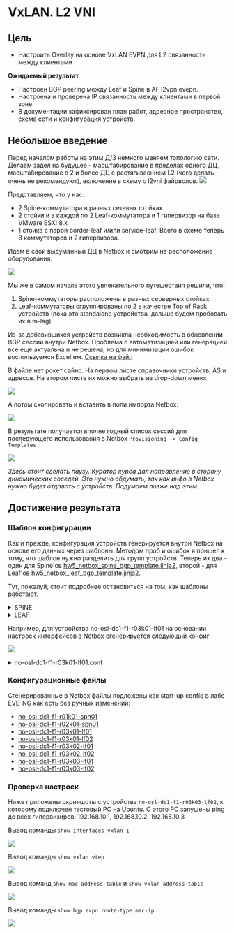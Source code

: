 # VxLAN. L2 VNI

## Цель
* Настроить Overlay на основе VxLAN EVPN для L2 связанности между клиентами

**Ожидаемый результат**
* Настроен BGP peering между Leaf и Spine в AF l2vpn evepn.
* Настроена и проверена IP связанность между клиентами в первой зоне.
* В документации зафиксирован план работ, адресное пространство, схема сети и конфигурация устройств.

## Небольшое введение
Перед началом работы на этим Д/З немного меняем топологию сети. Делаем задел на будущее - масштабирование в пределах одного ДЦ, масштабирование в 2 и более ДЦ с растягиваением L2 (чего делать очень не рекомендуют), включение в схему с l2vni файрволов. 
![](images/HW-5-map.png)

Представляем, что у нас:
* 2 Spine-коммутатора в разных сетевых стойках
* 2 стойки и в каждой по 2 Leaf-коммутатора и 1 гипервизор на базе VMware ESXi 8.x
* 1 стойка с парой border-leaf и/или service-leaf.
  Всего в схеме теперь 8 коммутаторов и 2 гипервизора.

Идем в свой выдуманный ДЦ в Netbox и смотрим на расположение оборудования:

![](images/netbox_racks.jpg)



Мы же в самом начале этого увлекательного путешествия решили, что:
1. Spine-коммутаторы расположены в разных серверных стойках
2. Leaf-коммутаторы сгруппированы по 2 в качестве Top of Rack устройств (пока это standalone устройства, дальше будем пробовать их в m-lag).

Из-за добавившихся устройств возникла необходимость в обновлении BGP сессий внутри Netbox. Проблема с автоматизацией или генерацией все еще актуальна и не решена, но для минимизации ошибок воспользуемся Excel'ем. [Ссылка на файл](https://github.com/anton-sap/otus-dc-network-design/blob/master/HW-5%20-%20VxLAN%20EVPN%20L2/files/bgp_session.xlsx)

В файле нет рокет сайнс. На первом листе справочники устройств, AS и адресов. На втором листе их можно выбрать из drop-down меню:

![](images/excel_example.png)

А потом скопировать и вставить в поли импорта Netbox:

![](images/netbox_session_import.png)

В результате получается вполне годный список сессий для последующего использования в Netbox `Provisioning -> Config Templates`

![](images/netbox_sessions.png)

_Здесь стоит сделать паузу. Куратор курса дал направление в сторону динамических соседей. Это нужно обдумать, так как инфо в Netbox нужно будет отдавать с устройств. Подумаем позже над этим._

## Достижение результата
### Шаблон конфигурации
Как и прежде, конфигурация устройств генерируется внутри Netbox на основе его данных через шаблоны. Методом проб и ошибок я пришел к тому, что шаблон нужно разделить для групп устройств. Теперь их два - один для Spine'ов [hw5_netbox_spine_bgp_template.jinja2](https://github.com/anton-sap/otus-dc-network-design/blob/master/HW-5%20-%20VxLAN%20EVPN%20L2/files/hw5_netbox_spine_bgp_template.jinja2), второй - для Leaf'ов [hw5_netbox_leaf_bgp_template.jinja2](https://github.com/anton-sap/otus-dc-network-design/blob/master/HW-5%20-%20VxLAN%20EVPN%20L2/files/hw5_netbox_leaf_bgp_template.jinja2).

Тут, пожалуй, стоит подробнее остановиться на том, как шаблоны работают.

<details><summary>SPINE</summary>
Этот шаблон Jinja2 генерирует конфигурацию сетевого устройства (под управлением Arista EOS), используя данные из NetBox и связанных контекстов. Его цель — автоматически сформировать готовый к применению конфиг на основе инвентаря устройства, его интерфейсов, IP-адресов, BGP-сессий, VRF, VLAN, параметров STP и маршрутов.

Ниже — более детальный разбор того, что делает шаблон:
1.	Базовые настройки безопасности и управления:
   * no aaa root: Выключает определённые AAA настройки по умолчанию.
   * Настройка пользователя admin с ролью network-admin и заданным секретом.
   * transceiver qsfp default-mode 4x10G: Определяет режим работы QSFP-трансиверов.
   * service routing protocols model multi-agent: Переключение модели протоколов маршрутизации на «multi-agent» (особенность Arista EOS).
2.	Hostname и VRF для управления:
   *	hostname {{ device.name }}: Устанавливает имя устройства согласно данным из NetBox.
   *	vrf instance {{ vrfs.mgmt }}: Создаёт VRF для управления (management VRF), имя которого берётся из шаблона vrfs.mgmt.
3.	Управление через API и VRF:
*	В блоке {% block content %}: Настраивается management api http-commands, включается no shutdown для default VRF и управленческого VRF, что позволяет управлять устройством по API из правильного VRF.
4.	Маршрутизация:
   * Включается IP-маршрутизация (ip routing).
   * no ip routing vrf {{ vrfs.mgmt }} — отключение маршрутизации в этом VRF.
   * Настройка статического маршрута по умолчанию в management VRF (ip route vrf {{ vrfs.mgmt }} 0.0.0.0/0 {{ mgmt_default_gw }}), указывая на шлюз по умолчанию для управления.
5.	Spanning-tree режим:
   * Перебираются настройки STP, заданные в stp_mode, и устанавливается режим spanning-tree.
6.	Настройка интерфейсов:
   * Перебираются все интерфейсы устройства (device.interfaces.all()).
   * Для Ethernet-интерфейсов:
   * Если есть IP-адрес: интерфейс переводится в L3-режим (no switchport), задаётся MTU, настраивается BFD и назначается IP. Включается или выключается исходя из флага enabled.
   * Если IP-адреса нет: интерфейс остаётся L2 (switchport), выбирается access или trunk режим, VLANы, native VLAN для trunk при необходимости.
   * Описание интерфейса, если указано.
   * Для Loopback-интерфейсов:
   * Назначение IP-адресов.
   * Добавление описания, если оно есть.
   * Для Management-интерфейсов:
   * Назначение IP-адресов и привязка к VRF для управления.
   * Добавление описания, если есть.
7.	Настройка BGP EVPN:
   * Цикл по BGP-сессиям, сгруппированным по local_as.
   * Устанавливается router bgp <local_asn> с router-id, взятым из IP Loopback0.
   * maximum-paths 2: Разрешает множественные пути.
   * Настраивается peer-group (leaf_peers), bfd, отправка расширенных сообществ (send-community extended).
   * Перебираются BGP-сессии (sessions): для каждого соседа устанавливается neighbor ... remote-as ... и назначение в peer-group.
   * Включается address-family evpn с neighbor ... activate для обмена EVPN-маршрутами.
8.	Команда end: Завершение конфигурационного файла.

Итог:
Шаблон берёт данные о устройстве, его интерфейсах, IP-адресах, BGP-сеансах, VRF, STP-режиме и т.д. из NetBox (и связанных переменных device, vrfs, stp_mode, bgp_peer_groups, mgmt_default_gw) и формирует полный конфигурационный скрипт для сетевого устройства. Он автоматизирует процесс конфигурации, устраняет необходимость ручной настройки и снижает риск ошибок.
</details>

<details><summary>LEAF</summary>
Этот шаблон Jinja2 автоматически генерирует конфигурацию сетевого коммутатора (под управлением Arista EOS) на основе данных, полученных из NetBox или других контекстных переменных. Рассмотрим основные аспекты, которые он реализует:

1.	Начальные настройки устройства:
  * no aaa root: Отключение некоторых настроек AAA по умолчанию.
  * Создание пользователя admin с заданной ролью и секретом.
  * Настройка трансиверов QSFP в режим 4x10G.
  * Переключение модели протоколов маршрутизации на multi-agent.
  * Установка hostname устройства (hostname {{ device.name }}).
2.	Настройка VRF и управления:
  * Создаёт VRF для управления (vrf instance {{ vrfs.mgmt }}).
  * В блоке management api http-commands включается доступ к API и отключение shutdown для default и management VRF.
3.	Маршрутизация:
  * Включается IP-маршрутизация (ip routing).
  * no ip routing vrf {{ vrfs.mgmt }} — специфическое отключение маршрутизации в mgmt VRF.
  * Настройка prefix-list для loopback10 (ip prefix-list loopback-list).
  * Добавление статического маршрута по умолчанию в management VRF (ip route vrf {{ vrfs.mgmt }} 0.0.0.0/0 {{ mgmt_default_gw }}).
  * route-map loopback-map для фильтрации и распространения loopback-маршрутов.
4.	Spanning-Tree и VLAN:
  * Настраивает режимы spanning-tree, используя данные из stp_mode.
  * Генерирует конфигурацию для всех VLAN, связанных с сайтом устройства: vlan `<vid>` с name `<vlan.name>`.
5.	Настройка интерфейсов:
  * Перебирает все интерфейсы устройства:
  * Ethernet интерфейсы:
  * Если есть IP-адрес: задаётся MTU, L3-режим (no switchport), BFD, IP-адрес. Интерфейс поднимается или выключается по флагу enabled, добавляется description при наличии.
  * Если IP-адресов нет: интерфейс становится L2 (access или trunk), назначаются VLAN согласно mode и untagged/tagged VLAN.
  * Loopback интерфейсы: Назначаются IP-адреса, описание при наличии.
  * Management интерфейсы: Назначаются IP-адреса, привязываются к управленческому VRF, описание при наличии.
6.	VXLAN конфигурация:
  * Создаётся интерфейс Vxlan1.
  * Указывается vxlan source-interface Loopback10, vxlan udp-port 4789.
  * Перебираются VLAN сайта и для каждого создаётся сопоставление `vxlan vlan <vid> vni <100000 + vid>` — таким образом, каждому VLAN назначается свой VNI.
7.	BGP EVPN конфигурация:
  * Перебираются BGP-сессии, сгруппированные по локальному AS.
  * Настраивается router bgp <local_asn> с router-id, равным адресу Loopback0.
  * Задаётся peer-group для leaf (spine_peers), включается BFD, send-community extended.
  * Добавляются соседи (neighbor) из sessions с указанием remote-as.
  * redistribute connected route-map loopback-map позволяет распространить локальные loopback маршруты через BGP.
  * Настройка EVPN address-family: активируется соседи из peer-group для EVPN.
Дополнительно, для каждого VLAN генерируется EVPN-секция:

    vlan <vid>
       rd auto
       route-target both <vid>:<100000+vid>
       redistribute learned

Это добавляет L2VPN EVPN параметры для каждого VLAN, определяя RD и RT, необходимые для обмена EVPN-маршрутами (MAC/IP) между участниками EVPN-фабрики.

Итог:
Шаблон собирает вместе множество данных о устройстве и его окружении (имя, интерфейсы, IP-адреса, VRF, VLAN, BGP, EVPN) и генерирует полноценную конфигурацию, готовую к применению. Он автоматически настраивает базовые параметры безопасности и управления, линейные и петлевые интерфейсы, L2/L3 параметры, VXLAN/EVPN для мульти-тенантной сети, а также объявляет маршруты и параметры BGP для обмена маршрутами (включая EVPN).
</details>

Например, для устройства no-osl-dc1-f1-r03k01-lf01 на основании настроек интерфейсов в Netbox сгенерируется следующий конфиг

![](images/netbox_device_if_example.png)

<details><summary>no-osl-dc1-f1-r03k01-lf01.conf</summary>

    no aaa root
    !
    username admin role network-admin secret sha512 $6$rrnahywJrf./cxZU$WLwjSO8L/iXagrGAHvaZfp4zFCmX017V3NR0vfqm9Xj0gg24gyCi/5pHahpF503vWpWMjtyKqTp.Q/YqEfPmT/
    !
    transceiver qsfp default-mode 4x10G
    !
    service routing protocols model multi-agent
    !
    hostname no-osl-dc1-f1-r03k01-lf01
    !
    vrf instance mgmt
    !
    management api http-commands
       no shutdown
       !
       vrf default
          no shutdown
       !
       vrf mgmt
          no shutdown
    !
    ip routing
    no ip routing vrf mgmt
    !
    ip prefix-list loopback-list
      seq 10 permit 10.16.4.1/32
    !
    ip route vrf mgmt 0.0.0.0/0 172.16.108.1
    !
    route-map loopback-map permit 10
       match ip address prefix-list loopback-list
    !
    spanning-tree mode mstp
    !
    vlan 10
      name vmware_vlan
    !
    vlan 20
      name vm_vlan_20
    !
    vlan 30
      name vm_vlan_30
    !
    interface Ethernet1
      mtu 9214
      no switchport
      bfd interval 200 min-rx 200 multiplier 3
      ip address 10.16.2.1/31
      no shutdown
    !
    interface Ethernet2
      mtu 9214
      no switchport
      bfd interval 200 min-rx 200 multiplier 3
      ip address 10.16.2.101/31
      no shutdown
    !
    interface Ethernet3
      switchport
      switchport mode access
      switchport access vlan 10
      no shutdown
    !
    interface Ethernet4
      switchport
      switchport mode access
      switchport access vlan 1
      shutdown
    !
    interface Ethernet5
      switchport
      switchport mode access
      switchport access vlan 1
      shutdown
    !
    interface Ethernet6
      switchport
      switchport mode access
      switchport access vlan 1
      shutdown
    !
    interface Ethernet7
      switchport
      switchport mode access
      switchport access vlan 1
      shutdown
    !
    interface Ethernet8
      switchport
      switchport mode access
      switchport access vlan 1
      shutdown
    !
    interface Ethernet9
      switchport
      switchport mode access
      switchport access vlan 1
      shutdown
    !
    interface Ethernet10
      switchport
      switchport mode access
      switchport access vlan 1
      shutdown
    !
    interface Ethernet11
      switchport
      switchport mode access
      switchport access vlan 1
      shutdown
    !
    interface Ethernet12
      switchport
      switchport mode access
      switchport access vlan 1
      shutdown
    !
    interface Ethernet13
      switchport
      switchport mode access
      switchport access vlan 1
      shutdown
    !
    interface Ethernet14
      switchport
      switchport mode access
      switchport access vlan 1
      shutdown
    !
    interface Ethernet15
      switchport
      switchport mode access
      switchport access vlan 1
      shutdown
    !
    interface Ethernet16
      switchport
      switchport mode access
      switchport access vlan 1
      shutdown
    !
    interface Loopback0
      ip address 10.16.1.1/32
      description Loopback for RE
    !
    interface Loopback10
      ip address 10.16.4.1/32
      description Loopback for VTEP
    !
    interface Management1
      ip address 172.16.108.111/24
      vrf mgmt
    !
    !
    interface Vxlan1
       vxlan source-interface Loopback10
       vxlan udp-port 4789
       vxlan vlan 10 vni 100010
       vxlan vlan 20 vni 100020
       vxlan vlan 30 vni 100030
    !
    router bgp 4200131331
       router-id 10.16.1.1
       maximum-paths 2
       neighbor SPINE-PEERS peer group
       neighbor SPINE-PEERS bfd
       neighbor SPINE-PEERS send-community extended
       neighbor 10.16.2.0 peer group SPINE-PEERS
       neighbor 10.16.2.0 remote-as 4200131329
       neighbor 10.16.2.100 peer group SPINE-PEERS
       neighbor 10.16.2.100 remote-as 4200131329
       redistribute connected route-map loopback-map
       !
       vlan 10
          rd auto
          route-target both 10:100010
          redistribute learned
       !
       vlan 20
          rd auto
          route-target both 20:100020
          redistribute learned
       !
       vlan 30
          rd auto
          route-target both 30:100030
          redistribute learned
       !
       !
       address-family evpn
          neighbor SPINE-PEERS activate
    !
    end
</details>

### Конфигурационные файлы

Сгенерированные в Netbox файлы подложены как start-up config в лабе EVE-NG как есть без ручных изменений:

* [no-osl-dc1-f1-r01k01-spn01](files/no-osl-dc1-f1-r01k01-spn01.txt)
* [no-osl-dc1-f1-r02k01-spn01](files/no-osl-dc1-f1-r02k01-spn01.txt)
* [no-osl-dc1-f1-r03k01-lf01](files/no-osl-dc1-f1-r03k01-lf01.txt)
* [no-osl-dc1-f1-r03k01-lf02](files/no-osl-dc1-f1-r03k01-lf02.txt)
* [no-osl-dc1-f1-r03k02-lf01](files/no-osl-dc1-f1-r03k02-lf01.txt)
* [no-osl-dc1-f1-r03k02-lf02](files/no-osl-dc1-f1-r03k02-lf02.txt)
* [no-osl-dc1-f1-r03k03-lf01](files/no-osl-dc1-f1-r03k03-lf01.txt)
* [no-osl-dc1-f1-r03k03-lf02](files/no-osl-dc1-f1-r03k03-lf02.txt)

### Проверка настроек
Ниже приложены скриншоты с устройства `no-osl-dc1-f1-r03k03-lf02`, к которому подключен тестовый PC на Ubuntu. С этого PC запушены ping до всех гипервизиров: 192.168.10.1, 192.168.10.2, 192.168.10.3

Вывод команды `show interfaces vxlan 1`

![](images/sh_int_vxlan1.png)

Вывод команды `show vxlan vtep`

![](images/sh_vxlan_vtep.png)

Вывод команд `show mac address-table` и `show vxlan address-table`

![](images/sh_mac-add.png)

Вывод команды `show bgp evpn route-type mac-ip`

![](images/sh_bgp_evpn_mac_ip.png)